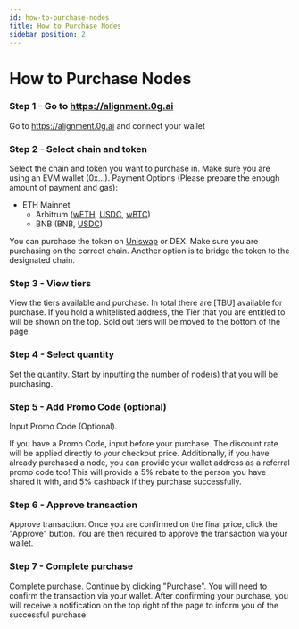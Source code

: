 ```yaml
---
id: how-to-purchase-nodes
title: How to Purchase Nodes
sidebar_position: 2
---
```


# How to Purchase Nodes

### Step 1 - Go to https://alignment.0g.ai
Go to https://alignment.0g.ai  and connect your wallet

### Step 2 - Select chain and token
Select the chain and token you want to purchase in. Make sure you are using an EVM wallet (0x...). Payment Options (Please prepare the enough amount of payment and gas):
	
 * ETH Mainnet
   * Arbitrum ([wETH](https://arbiscan.io/token/0x82af49447d8a07e3bd95bd0d56f35241523fbab1), [USDC](https://arbiscan.io/token/0xaf88d065e77c8cC2239327C5EDb3A432268e5831), [wBTC](https://arbiscan.io/token/0x2f2a2543B76A4166549F7aaB2e75Bef0aefC5B0f))
   * BNB (BNB, [USDC](https://bscscan.com/token/0x8ac76a51cc950d9822d68b83fe1ad97b32cd580d))

You can purchase the token on [Uniswap](https://app.uniswap.org/) or DEX. Make sure you are purchasing on the correct chain. Another option is to bridge the token to the designated chain. 
	
### Step 3 - View tiers
View the tiers available and purchase. In total there are [TBU] available for purchase. If you hold a whitelisted address, the Tier that you are entitled to will be shown on the top. Sold out tiers will be moved to the bottom of the page.
	
### Step 4 - Select quantity
Set the quantity. Start by inputting the number of node(s) that you will be purchasing.

### Step 5 - Add Promo Code (optional)
Input Promo Code (Optional). 
    
If you have a Promo Code, input before your purchase. The discount rate will be applied directly to your checkout price. Additionally, if you have already purchased a node, you can provide your wallet address as a referral promo code too! This will provide a 5% rebate to the person you have shared it with, and 5% cashback if they purchase successfully. 

### Step 6 - Approve transaction
Approve transaction. Once you are confirmed on the final price, click the "Approve" button. You are then required to approve the transaction via your wallet.

### Step 7 - Complete purchase
Complete purchase. Continue by clicking "Purchase". You will need to confirm the transaction via your wallet.
After confirming your purchase, you will receive a notification on the top right of the page to inform you of the successful purchase.
